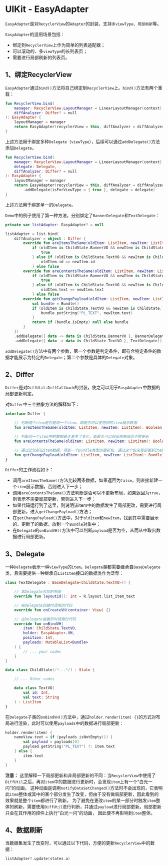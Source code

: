 # UIKit - EasyAdapter

`EasyAdapter`是对`RecyclerView`的`Adapter`的封装，支持`多viewType`、`局部刷新`等。

`EasyAdapter`的适用场景包括：
* 绑定到`RecyclerView`上作为简单的列表适配器；
* 可以滚动的、多`viewType`的长列表页；
* 需要进行局部刷新的列表页。

## 1、绑定RecyclerView
`EasyAdapter`通过`bind()`方法将自己绑定到`RecyclerView`上。`bind()`方法有两个重载：
```kotlin
fun RecyclerView.bind(
    manager: RecyclerView.LayoutManager = LinearLayoutManager(context),
    diffAnalyzer: Differ? = null
): EasyAdapter {
    layoutManager = manager
    return EasyAdapter(recyclerView = this, diffAnalyzer = diffAnalyzer)
}
```
上述方法用于绑定多种`Delegate`（`viewType`），后续可以通过`addDelegate()`方法添加`Delegate`。
```kotlin
fun RecyclerView.bind(
    manager: RecyclerView.LayoutManager = LinearLayoutManager(context),
    delegate: Delegate,
    diffAnalyzer: Differ? = null
): EasyAdapter {
    layoutManager = manager
    return EasyAdapter(recyclerView = this, diffAnalyzer = diffAnalyzer)
        .addDelegate(isForViewType = { true }, delegate = delegate)
}
```
上述方法用于绑定单一的`Delegate`。

`Demo`中的例子使用了第一种方法，分别绑定了`BannerDelegate`和`TextDelegate`：
```kotlin
private var listAdapter: EasyAdapter? = null

listAdapter = list.bind(
    diffAnalyzer = object : Differ {
        override fun areItemsTheSame(oldItem: ListItem, newItem: ListItem): Boolean =
            if (oldItem is ChildState.BannerVO && newItem is ChildState.BannerVO) {
                true
            } else if (oldItem is ChildState.TextVO && newItem is ChildState.TextVO) {
                oldItem.id == newItem.id
            } else false
        override fun areContentsTheSame(oldItem: ListItem, newItem: ListItem): Boolean =
            if (oldItem is ChildState.BannerVO && newItem is ChildState.BannerVO) {
                true
            } else if (oldItem is ChildState.TextVO && newItem is ChildState.TextVO) {
                oldItem.text == newItem.text
            } else false
        override fun getChangePayload(oldItem: ListItem, newItem: ListItem): Bundle? {
            val bundle = Bundle()
            if (oldItem is ChildState.TextVO && newItem is ChildState.TextVO && oldItem.text != newItem.text) {
                bundle.putString("PL_TEXT", newItem.text)
            }
            return if (bundle.isEmpty) null else bundle
        }
    })
    .addDelegate({ data -> data is ChildState.BannerVO }, BannerDelegate())
    .addDelegate({ data -> data is ChildState.TextVO }, TextDelegate())
```
`addDelegate()`方法中有两个参数，第一个参数是判定条件，即符合特定条件的数据才能展示为特定的`Delegate`；第二个参数是具体的`Delegate`对象。

## 2、Differ
`Differ`是对`DiffUtil.DiffCallback`的封装，使之可以用于`EasyAdapter`中数据的局部更新判定。

对`Differ`中三个抽象方法的解释如下：
```kotlin
interface Differ {

    // 判断两个item是否是同一个item，即是否可以使用旧的item展示数据
    fun areItemsTheSame(oldItem: ListItem, newItem: ListItem): Boolean

    // 判断同一个item中的数据是否发生了变化，即是否可以保留原布局而不需更新
    fun areContentsTheSame(oldItem: ListItem, newItem: ListItem): Boolean

    // 通过比较新旧item数据，得到一个Bundle类型的更新包，通过这个包来局部更新item中的数据
    fun getChangePayload(oldItem: ListItem, newItem: ListItem): Bundle?
}
```
`Differ`的工作流程如下：
* 调用`areItemsTheSame()`方法比较两条数据，如果返回为`false`，则直接新建一个`item`展示数据，否则进入下一步；
* 调用`areContentsTheSame()`方法判断是否可以不更新布局，如果返回为`true`，则表示不需要局部更新，否则进入下一步；
* 如果代码运行到了这里，则说明该item中的数据发生了局部更改，需要进行局部更新，进入`getChangePayload()`方法；
* 在`getChangePayload()`方法中，对于`oldItem`和`newItem`，找到其中需要展示的、更新了的数据，放到一个`Bundle`对象中；
* 在`Delegate`的`onBindVH()`方法中可以判断`payload`是否为空，从而从中取出数据进行局部更新。

## 3、Delegate
一种`Delegate`表示一种`viewType`的`item`。`Delegate`类都需要继承自`BaseDelegate`类，且需要提供一种继承自`ListItem`接口的数据类作为泛型：
```kotlin
class TextDelegate : BaseDelegate<ChildState.TextVO>() {

    // 本Delegate对应的布局
    override fun layoutId(): Int = R.layout.list_item_text

    // 在Delegate创建时调用的代码
    override fun onCreateVH(container: View) {}

    // 在Delegate被展示时调用的代码
    override fun onBindVH(
        item: ChildState.TextVO,
        holder: EasyAdapter.VH,
        position: Int,
        payloads: MutableList<Bundle>
    ) {
        // ... your codes
    }
}
```
```kotlin
data class ChildState(/*...*/) : State {

    // ... Other codes

    data class TextVO(
        val id: Int,
        val text: String
    ) : ListItem
}
```
在`Delegate`子类的`onBindVH()`方法中，通过`holder.render(item) {}`的方式对布局进行渲染，此时可以使用`payloads`中的数据进行局部更新：
```kotlin
holder.render(item) {
    nameView.text = if (payloads.isNotEmpty()) {
        val payload = payloads[0]
        payload.getString("PL_TEXT") ?: item.text
    } else {
        item.text
    }
}
```
**注意：** 这里解释一下局部更新和非局部更新的不同：当`RecyclerView`中使用了`DiffUtil`之后，再对`item`中的数据进行更新时，会发现`item`上有一个“白光一闪”的动画，
这种动画是调用`notifyDataSetChanged()`方法时不会出现的，它表明此`item`整体或其中的某个部分发生了改变，但由于没有做局部更新，因此看到的效果就是整个`item`都进行了刷新。
为了避免在更改`item`的某一部分时触发`item`整体的刷新，需要使用`DiffUtil`进行判断，并通过`payload`进行局部更新。局部更新只会在其作用的控件上执行“白光一闪”的动画，
因此便不再影响到`item`整体。

## 4、数据刷新
当数据集发生了改变时，可以通过以下代码，方便的更新`RecyclerView`中的数据：
```kotlin
listAdapter?.update(states.a)
```
